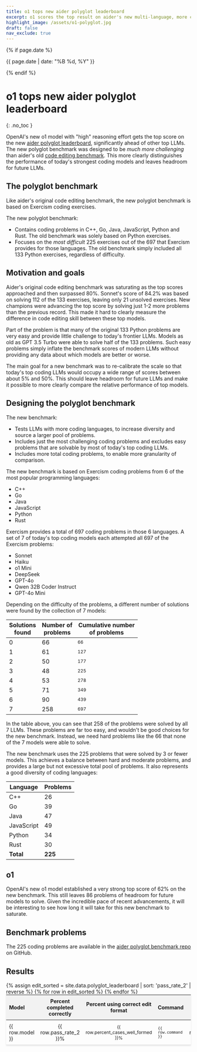 ```yaml
---
title: o1 tops new aider polyglot leaderboard
excerpt: o1 scores the top result on aider's new multi-language, more challenging coding benchmark.
highlight_image: /assets/o1-polyglot.jpg
draft: false
nav_exclude: true
---
```

{% if page.date %}
<p class="post-date">{{ page.date | date: "%B %d, %Y" }}</p>
{% endif %}

# o1 tops new aider polyglot leaderboard
{: .no_toc }

<canvas id="editChart" width="800" height="450" style="margin-top: 20px"></canvas>

OpenAI's new o1 model with "high" reasoning effort
gets the top score on the
new 
[aider polyglot leaderboard](/docs/leaderboard/), significantly ahead of
other top LLMs.
The new polyglot benchmark was designed to be 
*much more challenging* than aider's old
[code editing benchmark](/docs/leaderboard/edit.html).
This more clearly distinguishes 
the performance of
today's strongest coding models and
leaves headroom for future LLMs.

## The polyglot benchmark

Like aider's original code editing benchmark,
the new polyglot benchmark is based on Exercism
coding exercises.

The new polyglot benchmark:

- Contains coding problems in C++, Go, Java, JavaScript, Python and Rust. 
The old benchmark was solely based on Python exercises.
- Focuses on the *most difficult* 225 exercises out of the 697 that
Exercism provides for those languages.
The old benchmark simply included all 133 Python exercises,
regardless of difficulty.

## Motivation and goals

Aider's original code editing benchmark was 
saturating as the top scores approached and then surpassed 80%.
Sonnet's score of 84.2% was based on solving 112 of the 133
exercises, leaving only 21 unsolved exercises.
New champions were advancing the top score by
solving just 1-2 more problems than the previous record.
This made it hard to clearly 
measure the
difference in code editing skill between these top models.

Part of the problem is that many of the original
133 Python problems are very easy 
and provide
little challenge to today's frontier LLMs.
Models as old as GPT 3.5 Turbo were able to solve half of the
133 problems.
Such easy problems simply inflate the benchmark scores 
of modern LLMs without
providing any data about which models are better or worse.

The main goal for a new benchmark 
was to re-calibrate the scale so that
today's top coding LLMs 
would occupy a wide range of scores between about 5% and 50%.
This should leave headroom for future LLMs and
make it possible to
more clearly compare the relative performance of top models.

## Designing the polyglot benchmark

The new benchmark:

- Tests LLMs with more coding languages, to increase diversity and source a larger pool of problems.
- Includes just the most challenging coding problems and excludes easy problems that are solvable by most of today's top coding LLMs.
- Includes more total coding problems, to enable more granularity of comparison.

The new benchmark is based on Exercism coding problems
from 6 of the most popular programming languages:

- C++ 
- Go 
- Java
- JavaScript
- Python
- Rust

Exercism provides a total of 697 coding problems in those 6 languages.
A set of 7 of today's top coding models each attempted all 697 of
the Exercism problems:

- Sonnet
- Haiku
- o1 Mini
- DeepSeek
- GPT-4o
- Qwen 32B Coder Instruct
- GPT-4o Mini

Depending on the difficulty of the problems,
a different number of solutions were found by the collection of
7 models:

| Solutions<br>found | Number of<br>problems | Cumulative number<br>of problems |
|--------|-----------|------------|
| 0      | 66        | 66         |
| 1      | 61        | 127        |
| 2      | 50        | 177        |
| 3      | 48        | 225        |
| 4      | 53        | 278        |
| 5      | 71        | 349        |
| 6      | 90        | 439        |
| 7      | 258       | 697        |

In the table above, you can see that 258 of the problems were solved
by all 7 LLMs.
These problems are far too easy, and wouldn't be good choices for the new benchmark.
Instead, we need hard problems like the
66 that none of the 7 models were able to solve.

The new benchmark uses 
the 225 problems that were solved by 3 or fewer models.
This achieves a balance between hard and moderate problems,
and provides a large but not excessive total pool of problems.
It also represents a good diversity of coding languages:

| Language    | Problems |
|-------------|----------|
| C++         | 26       |
| Go          | 39       |
| Java        | 47       |
| JavaScript  | 49       |
| Python      | 34       |
| Rust        | 30       |
| **Total**   | **225**  |

## o1

OpenAI's new o1 model established a very strong
top score of 62% on the new benchmark.
This still leaves 86 problems of headroom for future models
to solve.
Given the incredible pace of recent advancements, it
will be interesting to see
how long it will take for this new benchmark to saturate.

## Benchmark problems

The 225 coding problems are available in the
[aider polyglot benchmark repo](https://github.com/Aider-AI/polyglot-benchmark)
on GitHub.



## Results

<table style="width: 100%; max-width: 800px; margin: auto; border-collapse: collapse; box-shadow: 0 2px 4px rgba(0,0,0,0.1); font-size: 14px;">
  <thead style="background-color: #f2f2f2;">
    <tr>
      <th style="padding: 8px; text-align: left;">Model</th>
      <th style="padding: 8px; text-align: center;">Percent completed correctly</th>
      <th style="padding: 8px; text-align: center;">Percent using correct edit format</th>
      <th style="padding: 8px; text-align: left;">Command</th>
      <th style="padding: 8px; text-align: center;">Edit format</th>
    </tr>
  </thead>
  <tbody>
    {% assign edit_sorted = site.data.polyglot_leaderboard | sort: 'pass_rate_2' | reverse %}
    {% for row in edit_sorted %}
      <tr style="border-bottom: 1px solid #ddd;">
        <td style="padding: 8px;">{{ row.model }}</td>
        <td style="padding: 8px; text-align: center;">{{ row.pass_rate_2 }}%</td>
        <td style="padding: 8px; text-align: center;">{{ row.percent_cases_well_formed }}%</td>
        <td style="padding: 8px;"><code>{{ row.command }}</code></td>
        <td style="padding: 8px; text-align: center;">{{ row.edit_format }}</td>
      </tr>
    {% endfor %}
  </tbody>
</table>

<script src="https://unpkg.com/patternomaly/dist/patternomaly.js"></script>
<script src="https://cdn.jsdelivr.net/npm/chart.js"></script>
<script>
{% assign data_source = edit_sorted %}
{% assign pass_rate_field = "pass_rate_2" %}
{% assign highlight_model = "o1" %}
{% include leaderboard.js %}
</script>
<style>
  tr.selected {
    color: #0056b3;
  }
  table {
    table-layout: fixed;
  }
  td, th {
    word-wrap: break-word;
    overflow-wrap: break-word;
  }
  td:nth-child(3), td:nth-child(4) {
    font-size: 12px;
  }
</style>
